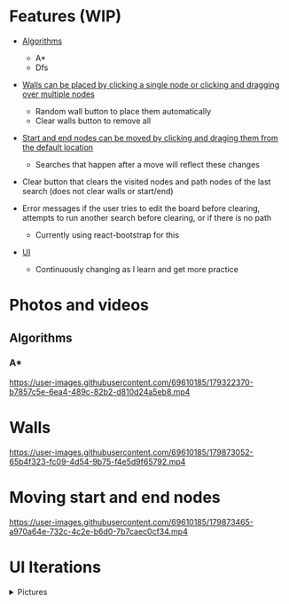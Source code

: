 # Features (WIP)

* [Algorithms](#Algorithms)
  * A*
  * Dfs
  
* [Walls can be placed by clicking a single node or clicking and dragging over multiple nodes](#Walls)
  * Random wall button to place them automatically
  * Clear walls button to remove all 
  
* [Start and end nodes can be moved by clicking and draging them from the default location](#Moving-start-and-end-nodes)
  * Searches that happen after a move will reflect these changes
 
* Clear button that clears the visited nodes and path nodes of the last search (does not clear walls or start/end)

* Error messages if the user tries to edit the board before clearing, attempts to run another search before clearing, or if there is no path
  * Currently using react-bootstrap for this 
  
* [UI](#ui-iterations)
  * Continuously changing as I learn and get more practice

# Photos and videos

## Algorithms

### A*

https://user-images.githubusercontent.com/69610185/179322370-b7857c5e-6ea4-489c-82b2-d810d24a5eb8.mp4


# Walls


https://user-images.githubusercontent.com/69610185/179873052-65b4f323-fc09-4d54-9b75-f4e5d9f65792.mp4


# Moving start and end nodes



https://user-images.githubusercontent.com/69610185/179873465-a970a64e-732c-4c2e-b6d0-7b7caec0cf34.mp4


# UI Iterations

<details>
 <summary>Pictures</summary>

 ### 3 (current)

 ![PathFindUI3](https://user-images.githubusercontent.com/69610185/180331802-439af8f8-e4e7-49fb-be5d-a5a6088897da.PNG)


 ### 2

 ![PathFindUI2](https://user-images.githubusercontent.com/69610185/180331791-04044658-a528-442a-b86a-031c1dbb8ddd.PNG)


 ### 1

 ![PathFindUI1](https://user-images.githubusercontent.com/69610185/180331775-d7734f72-fefe-4d2e-96e6-c80d3250b359.PNG)

</details>

